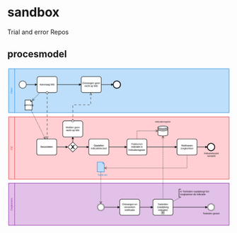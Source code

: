 <link rel="stylesheet" href="css/sandbox.css">

# sandbox
Trial and error Repos

## procesmodel
![Indiceren](/img/beoordelen-met-indicatieregister-copy.svg#thumbnail "Primare proces indicatieregister")
